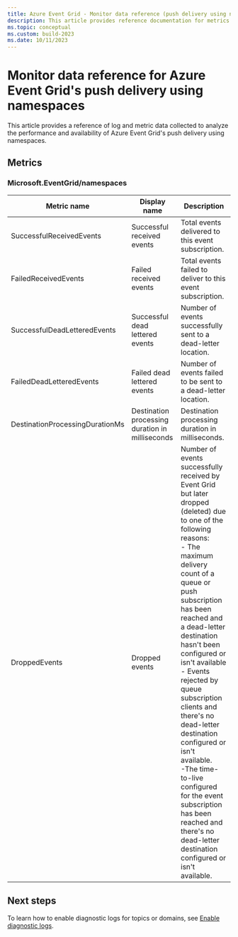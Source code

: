 ```yaml
---
title: Azure Event Grid - Monitor data reference (push delivery using namespaces)
description: This article provides reference documentation for metrics and diagnostic logs for Azure Event Grid's push delivery on namespaces. 
ms.topic: conceptual
ms.custom: build-2023
ms.date: 10/11/2023
---
```


# Monitor data reference for Azure Event Grid's push delivery using namespaces

This article provides a reference of log and metric data collected to analyze the performance and availability of Azure Event Grid's push delivery using namespaces.



## Metrics

### Microsoft.EventGrid/namespaces

| Metric name | Display name | Description |
| ----------- | ------------ | ----------- |
| SuccessfulReceivedEvents | Successful received events | Total events delivered to this event subscription. |
| FailedReceivedEvents | Failed received events | Total events failed to deliver to this event subscription. |
| SuccessfulDeadLetteredEvents | Successful dead lettered events | Number of events successfully sent to a dead-letter location. |
| FailedDeadLetteredEvents | Failed dead lettered events | Number of events failed to be sent to a dead-letter location. |
| DestinationProcessingDurationMs | Destination processing duration in milliseconds | Destination processing duration in milliseconds. |
| DroppedEvents | Dropped events | Number of events successfully received by Event Grid but later dropped (deleted) due to one of the following reasons: <br>- The maximum delivery count of a queue or push subscription has been reached and a dead-letter destination hasn't been configured or isn't available<br> - Events rejected by queue subscription clients and there's no dead-letter destination configured or isn't available. <br> -The time-to-live configured for the event subscription has been reached and there's no dead-letter destination configured or isn't available. |

## Next steps

To learn how to enable diagnostic logs for topics or domains, see [Enable diagnostic logs](enable-diagnostic-logs-topic.md).
